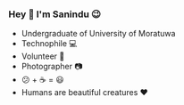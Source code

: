### Hey 👋  I'm  Sanindu  :wink:


-  Undergraduate of University of Moratuwa  
-  Technophile  :computer:  <br/>
-  Volunteer  :open_hands:  <br/>
-  Photographer    :camera:  <br/>
- :confused: + :coffee: = :smiley:  <br/>
-  Humans are beautiful creatures  :heart:

<!--
**Sanindu/Sanindu** is a ✨ _special_ ✨ repository because its `README.md` (this file) appears on your GitHub profile.

Here are some ideas to get you started:

- 🔭 I’m currently working on ...
- 🌱 I’m currently learning ...
- 👯 I’m looking to collaborate on ...
- 🤔 I’m looking for help with ...
- 💬 Ask me about ...
- 📫 How to reach me: ...
- 😄 Pronouns: ...
- ⚡ Fun fact: ...
-->
